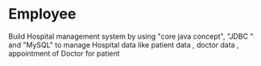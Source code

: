 # Employee
Build Hospital management system by using "core java concept", "JDBC " and "MySQL"  to manage Hospital data like patient data , doctor data , appointment of Doctor  for patient
